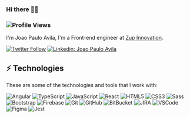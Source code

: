 ### Hi there 👋👋

### ![Profile Views](http://estruyf-github.azurewebsites.net/api/VisitorHit?user=joaopaulozup&repo=joaopaulozup&countColorcountColor)

I'm Joao Paulo Avila, I'm a Front-end engineer at [Zup Innovation](https://www.zup.com.br/).

[![Twitter Follow](https://img.shields.io/twitter/follow/joaopaulo_avila?style=social)](https://twitter.com/joaopaulo_avila)
[![Linkedin: Joao Paulo Avila](https://img.shields.io/badge/-Linkedin-blue?style=flat-square&logo=Linkedin&logoColor=white&link=https://www.linkedin.com/in/joao-paulo-avila-a6173871/)](https://www.linkedin.com/in/joao-paulo-avila-a6173871/)

## ⚡ Technologies

These are some of the technologies and tools that I work with:

![Angular](https://img.shields.io/badge/-Angular-DD0031?style=for-the-badge&logo=angular)
![TypeScript](https://img.shields.io/badge/-TypeScript-007ACC?style=for-the-badge&logo=typescript)
![JavaScript](https://img.shields.io/badge/-JavaScript-black?style=for-the-badge&logo=javascript)
![React](https://img.shields.io/badge/-react-black?style=for-the-badge&logo=react)
![HTML5](https://img.shields.io/badge/-HTML5-E34F26?style=for-the-badge&logo=html5&logoColor=white)
![CSS3](https://img.shields.io/badge/-CSS3-1572B6?style=for-the-badge&logo=css3)
![Sass](https://img.shields.io/badge/-Sass-CC6699?style=for-the-badge&logo=sass&logoColor=white)
![Bootstrap](https://img.shields.io/badge/-Bootstrap-563D7C?style=for-the-badge&logo=bootstrap)
![Firebase](https://img.shields.io/badge/Firebase-FFCA28?style=for-the-badge&logo=firebase&logoColor=white)
![Git](https://img.shields.io/badge/-Git-black?style=for-the-badge&logo=git)
![GitHub](https://img.shields.io/badge/-GitHub-181717?style=for-the-badge&logo=github)
![BitBucket](https://img.shields.io/badge/-BitBucket-darkblue?style=for-the-badge&logo=bitbucket)
![JIRA](https://img.shields.io/badge/-JIRA-0052CC?style=for-the-badge&logo=jira)
![VSCode](https://img.shields.io/badge/-VSCode-007ACC?style=for-the-badge&logo=visual-studio-code&logoColor=white)
![Figma](https://img.shields.io/badge/-Figma-black?style=for-the-badge&logo=figma)
![Jest](https://img.shields.io/badge/-jest-green?style=for-the-badge&logo=jest)
